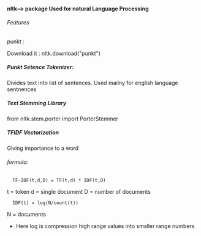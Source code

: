 


#### nltk--> package Used for natural Language Processing
###### Features

punkt :

Download it : nltk.download("punkt")

##### Punkt Setence Tokenizer:

Divides text into list of sentences. Used mailny for english language sentnences 

##### Text Stemming Library
from nltk.stem.porter import PorterStemmer


##### TFIDF Vectorization

Giving importance to a word 

###### formula:

      TF-IDF(t,d,D) = TF(t,d) * IDF(t,D)
      
t = token         d = single document          D = number of documents


      IDF(t) = log(N/count(t))
N = documents
* Here log is compression high range values into smaller range numbers


